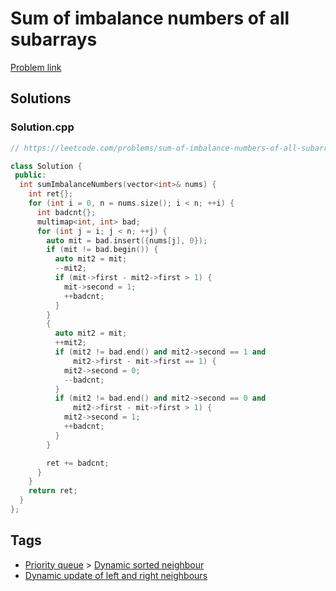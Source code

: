 # Sum of imbalance numbers of all subarrays

[Problem link](https://leetcode.com/problems/sum-of-imbalance-numbers-of-all-subarrays/)

## Solutions


### Solution.cpp
```cpp
// https://leetcode.com/problems/sum-of-imbalance-numbers-of-all-subarrays/

class Solution {
 public:
  int sumImbalanceNumbers(vector<int>& nums) {
    int ret{};
    for (int i = 0, n = nums.size(); i < n; ++i) {
      int badcnt{};
      multimap<int, int> bad;
      for (int j = i; j < n; ++j) {
        auto mit = bad.insert({nums[j], 0});
        if (mit != bad.begin()) {
          auto mit2 = mit;
          --mit2;
          if (mit->first - mit2->first > 1) {
            mit->second = 1;
            ++badcnt;
          }
        }
        {
          auto mit2 = mit;
          ++mit2;
          if (mit2 != bad.end() and mit2->second == 1 and
              mit2->first - mit->first == 1) {
            mit2->second = 0;
            --badcnt;
          }
          if (mit2 != bad.end() and mit2->second == 0 and
              mit2->first - mit->first > 1) {
            mit2->second = 1;
            ++badcnt;
          }
        }

        ret += badcnt;
      }
    }
    return ret;
  }
};
```
## Tags

* [Priority queue](/README.md#Priority_queue) > [Dynamic sorted neighbour](/README.md#Priority_queue-Dynamic_sorted_neighbour)
* [Dynamic update of left and right neighbours](/README.md#Dynamic_update_of_left_and_right_neighbours)

